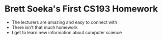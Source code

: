 # Brett Soeka's First CS193 Homework

- The lecturers are amazing and easy to connect with
- There isn't that much homework
- I get to learn new information about computer science
